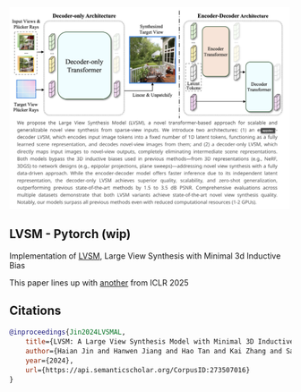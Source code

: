 <img src="./lvsm.png" width="500px"></img>

## LVSM - Pytorch (wip)

Implementation of [LVSM](https://haian-jin.github.io/projects/LVSM/), Large View Synthesis with Minimal 3d Inductive Bias

This paper lines up with <a href="https://openreview.net/forum?id=A8Vuf2e8y6">another</a> from ICLR 2025

## Citations

```bibtex
@inproceedings{Jin2024LVSMAL,
    title={LVSM: A Large View Synthesis Model with Minimal 3D Inductive Bias},
    author={Haian Jin and Hanwen Jiang and Hao Tan and Kai Zhang and Sai Bi and Tianyuan Zhang and Fujun Luan and Noah Snavely and Zexiang Xu},
    year={2024},
    url={https://api.semanticscholar.org/CorpusID:273507016}
}
```
